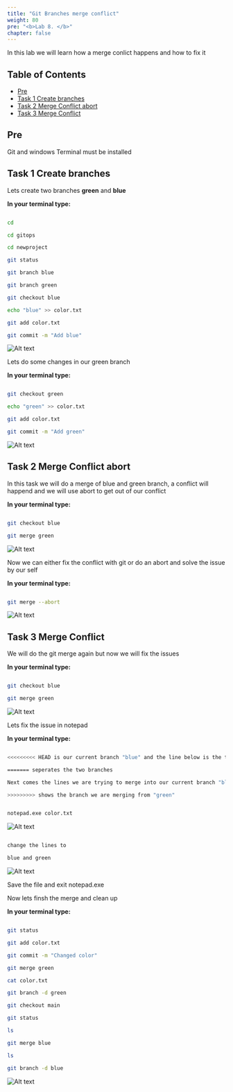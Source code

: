```yaml
---
title: "Git Branches merge conflict"
weight: 80
pre: "<b>Lab 8. </b>"
chapter: false
---
```


In this lab we will learn how a merge conlict happens and how to fix it

## Table of Contents

- [Pre](#pre)
- [Task 1 Create branches](#task-1-create-branches)
- [Task 2 Merge Conflict abort](#task-2-merge-conflict-abort)
- [Task 3 Merge Conflict](#task-3-merge-conflict)

## Pre

Git and windows Terminal must be installed

## Task 1 Create branches

Lets create two branches __green__ and __blue__

__In your terminal type:__

```bash

cd

cd gitops

cd newproject

git status

git branch blue

git branch green

git checkout blue

echo "blue" >> color.txt

git add color.txt

git commit -m "Add blue"

```

![Alt text](images/001_create_branches.png?raw=true "Create branches")

Lets do some changes in our green branch

__In your terminal type:__

```bash

git checkout green

echo "green" >> color.txt

git add color.txt

git commit -m "Add green"

```

![Alt text](images/002_change_green_branch.png?raw=true "Create branches")

## Task 2 Merge Conflict abort

In this task we will do a merge of blue and green branch, a conflict will happend and we will use abort to get out of our conflict

__In your terminal type:__

```bash

git checkout blue

git merge green

```

![Alt text](images/003_merge_conflict_abort.png?raw=true "Merge conflict abort")

Now we can either fix the conflict with git or do an abort and solve the issue by our self

__In your terminal type:__

```bash

git merge --abort

```

![Alt text](images/004_merge_conflict_abort.png?raw=true "Merge conflict abort")

## Task 3 Merge Conflict

We will do the git merge again but now we will fix the issues

__In your terminal type:__

```bash

git checkout blue

git merge green

```

![Alt text](images/005_merge_conflict.png?raw=true "Merge conflict")

Lets fix the issue in notepad

__In your terminal type:__

```bash

<<<<<<<<< HEAD is our current branch "blue" and the line below is the text we entered

======= seperates the two branches

Next comes the lines we are trying to merge into our current branch "blue"

>>>>>>>>> shows the branch we are merging from "green"

```

```bash

notepad.exe color.txt

```

![Alt text](images/006_merge_conflict_notepad.png?raw=true "Merge conflict in notepad")

```bash

change the lines to

blue and green

```

![Alt text](images/007_merge_conflict_notepad_fixed.png?raw=true "Merge conflict in notepad fixed")

Save the file and exit notepad.exe

Now lets finsh the merge and clean up

__In your terminal type:__

```bash

git status

git add color.txt

git commit -m "Changed color"

git merge green

cat color.txt

git branch -d green

git checkout main

git status

ls

git merge blue

ls

git branch -d blue

```

![Alt text](images/009_merge_conflict_finish2.png?raw=true "Merge conflict finish")
